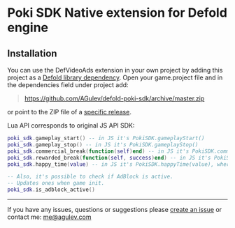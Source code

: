 # Poki SDK Native extension for Defold engine

## Installation

You can use the DefVideoAds extension in your own project by adding this project as a [Defold library dependency](http://www.defold.com/manuals/libraries/).
Open your game.project file and in the dependencies field under project add:

>https://github.com/AGulev/defold-poki-sdk/archive/master.zip

or point to the ZIP file of a [specific release](https://github.com/AGulev/defold-poki-sdk/releases).

Lua API corresponds to original JS API SDK:

```lua
poki_sdk.gameplay_start() -- in JS it's PokiSDK.gameplayStart()
poki_sdk.gameplay_stop() -- in JS it's PokiSDK.gameplayStop()
poki_sdk.commercial_break(function(self)end) -- in JS it's PokiSDK.commercialBreak()
poki_sdk.rewarded_break(function(self, success)end) -- in JS it's PokiSDK.rewardedBreak()
poki_sdk.happy_time(value) -- in JS it's PokiSDK.happyTime(value), where value is between 0 and 1

-- Also, it's possible to check if AdBlock is active.
-- Updates ones when game init.
poki_sdk.is_adblock_active()
```


---

If you have any issues, questions or suggestions please [create an issue](https://github.com/AGulev/defold-poki-sdk/issues) or contact me: me@agulev.com
